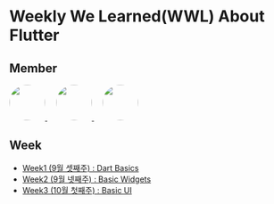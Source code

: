 # Weekly We Learned(WWL) About Flutter 

## Member
<a href="https://github.com/watchstep">
  <image src="https://avatars.githubusercontent.com/u/88659167?v=4"  width="64" height="64"  style="border-radius:70%">
</a>&nbsp;&nbsp;&nbsp;
<a href="https://github.com/haaem">
  <image src="https://avatars.githubusercontent.com/u/113160789?v=4"  width="64" height="64"  style="border-radius:70%">
</a>&nbsp;&nbsp;&nbsp;
<a href="https://github.com/hyunminyoo">
  <image src="https://avatars.githubusercontent.com/u/67991188?v=4"  width="64" height="64"  style="border-radius:70%">
</a>

## Week
- [Week1 (9월 셋째주) : Dart Basics](Week1)
- [Week2 (9월 넷째주) : Basic Widgets](Week2)
- [Week3 (10월 첫째주) : Basic UI](Week3)

